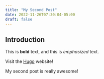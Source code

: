 ```yaml
---
title: "My Second Post"
date: 2022-11-26T07:30:04-05:00
draft: false
---
```


## Introduction

This is **bold** text, and this is *emphasized* text.

Visit the [Hugo](https://gohugo.io) website!

My second post is really awesome!